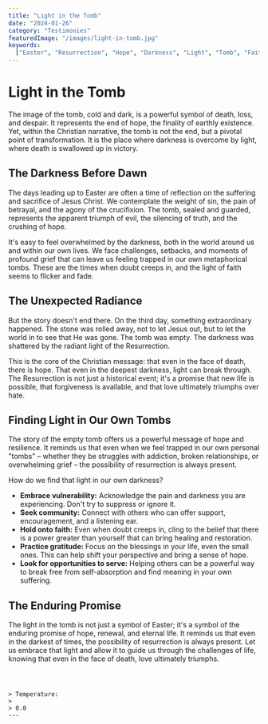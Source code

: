 ```yaml
---
title: "Light in the Tomb"
date: "2024-01-26"
category: "Testimonies"
featuredImage: "/images/light-in-tomb.jpg"
keywords:
  ["Easter", "Resurrection", "Hope", "Darkness", "Light", "Tomb", "Faith"]
---
```


# Light in the Tomb

The image of the tomb, cold and dark, is a powerful symbol of death, loss, and despair. It represents the end of hope, the finality of earthly existence. Yet, within the Christian narrative, the tomb is not the end, but a pivotal point of transformation. It is the place where darkness is overcome by light, where death is swallowed up in victory.

## The Darkness Before Dawn

The days leading up to Easter are often a time of reflection on the suffering and sacrifice of Jesus Christ. We contemplate the weight of sin, the pain of betrayal, and the agony of the crucifixion. The tomb, sealed and guarded, represents the apparent triumph of evil, the silencing of truth, and the crushing of hope.

It's easy to feel overwhelmed by the darkness, both in the world around us and within our own lives. We face challenges, setbacks, and moments of profound grief that can leave us feeling trapped in our own metaphorical tombs. These are the times when doubt creeps in, and the light of faith seems to flicker and fade.

## The Unexpected Radiance

But the story doesn't end there. On the third day, something extraordinary happened. The stone was rolled away, not to let Jesus out, but to let the world in to see that He was gone. The tomb was empty. The darkness was shattered by the radiant light of the Resurrection.

This is the core of the Christian message: that even in the face of death, there is hope. That even in the deepest darkness, light can break through. The Resurrection is not just a historical event; it's a promise that new life is possible, that forgiveness is available, and that love ultimately triumphs over hate.

## Finding Light in Our Own Tombs

The story of the empty tomb offers us a powerful message of hope and resilience. It reminds us that even when we feel trapped in our own personal "tombs" – whether they be struggles with addiction, broken relationships, or overwhelming grief – the possibility of resurrection is always present.

How do we find that light in our own darkness?

- **Embrace vulnerability:** Acknowledge the pain and darkness you are experiencing. Don't try to suppress or ignore it.
- **Seek community:** Connect with others who can offer support, encouragement, and a listening ear.
- **Hold onto faith:** Even when doubt creeps in, cling to the belief that there is a power greater than yourself that can bring healing and restoration.
- **Practice gratitude:** Focus on the blessings in your life, even the small ones. This can help shift your perspective and bring a sense of hope.
- **Look for opportunities to serve:** Helping others can be a powerful way to break free from self-absorption and find meaning in your own suffering.

## The Enduring Promise

The light in the tomb is not just a symbol of Easter; it's a symbol of the enduring promise of hope, renewal, and eternal life. It reminds us that even in the darkest of times, the possibility of resurrection is always present. Let us embrace that light and allow it to guide us through the challenges of life, knowing that even in the face of death, love ultimately triumphs.

```



> Temperature:
>
> 0.0
---

```
